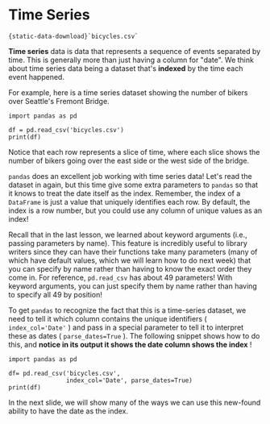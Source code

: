 # Time Series

```{reading-data}
{static-data-download}`bicycles.csv`
```

**Time series** data is data that represents a sequence of events separated by time. This is generally more than just having a column for "date". We think about time series data being a dataset that's **indexed** by the time each event happened.

For example, here is a time series dataset showing the number of bikers over Seattle's Fremont Bridge.

```{snippet}
import pandas as pd

df = pd.read_csv('bicycles.csv')
print(df)
```

Notice that each row represents a slice of time, where each slice shows the number of bikers going over the east side or the west side of the bridge.

`pandas` does an excellent job working with time series data! Let's read the dataset in again, but this time give some extra parameters to `pandas` so that it knows to treat the date itself as the index. Remember, the index of a `DataFrame` is just a value that uniquely identifies each row. By default, the index is a row number, but you could use any column of unique values as an index!

Recall that in the last lesson, we learned about keyword arguments (i.e., passing parameters by name). This feature is incredibly useful to library writers since they can have their functions take many parameters (many of which have default values, which we will learn how to do next week) that you can specify by name rather than having to know the exact order they come in. For reference, `pd.read_csv` has about 49 parameters! With keyword arguments, you can just specify them by name rather than having to specify all 49 by position!

To get `pandas` to recognize the fact that this is a time-series dataset, we need to tell it which column contains the unique identifiers ( `index_col='Date'` ) and pass in a special parameter to tell it to interpret these as dates ( `parse_dates=True` ). The following snippet shows how to do this, and **notice in its output it shows the date column shows the index** !

```{snippet}
import pandas as pd

df= pd.read_csv('bicycles.csv',
                index_col='Date', parse_dates=True)
print(df)
```

In the next slide, we will show many of the ways we can use this new-found ability to have the date as the index.
